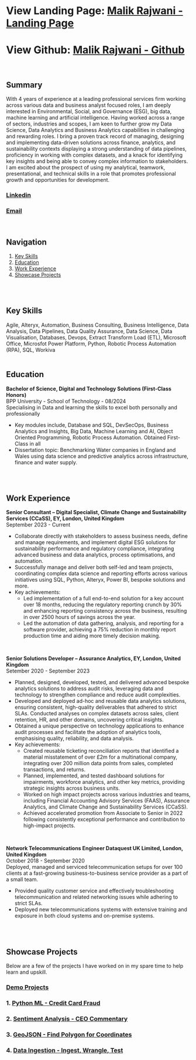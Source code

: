 # View Landing Page: [Malik Rajwani - Landing Page](https://mrajwani.github.io/portfolio/)
# View Github: [Malik Rajwani - Github](https://github.com/MRAJWANI/portfolio)
<br>

## Summary
With 4 years of experience at a leading professional services firm working across various data and business analyst focused roles, I am deeply interested in Environmental, Social, and Governance (ESG), big data, machine learning and artificial intelligence. Having worked across a range of sectors, industries and scopes, I am keen to further grow my Data Science, Data Analytics and Business Analytics capabilities in challenging and rewarding roles. I bring a proven track record of managing, designing and implementing data-driven solutions across finance, analytics, and sustainability contexts displaying a strong understanding of data pipelines, proficiency in working with complex datasets, and a knack for identifying key insights and being able to convey complex information to stakeholders. I am excited about the prospect of using my analytical, teamwork, presentational, and technical skills in a role that promotes professional growth and opportunities for development.
<br>

### [Linkedin](https://www.linkedin.com/in/msrajwani/)
### [Email](mailto:msrajwani@ymail.com)
<br>

## Navigation
1. [Key Skills](#key-skills)
2. [Education](#education)
3. [Work Experience](#work-experience)
4. [Showcase Projects](#showcase-projects)
<br>
<br>

## Key Skills
Agile, Alteryx, Automation, Business Consulting, Business Intelligence,	Data Analysis,	Data Pipelines,	Data Quality Assurance,	Data Science,	Data Visualisation,	Databases,	Devops, Extract Transform Load (ETL), Microsoft Office, Microsfot Power Platform, Python,	Robotic Process Automation (RPA),	SQL, Workiva
<br>
<br>

## Education
**Bachelor of Science, Digital and Technology Solutions (First-Class Honors)** <br>
BPP University - School of Technology - 08/2024 <br>
Specialising in Data and learning the skills to excel both personally and professionally
* Key modules include, Database and SQL, DevSecOps, Business Analytics and Insights, Big Data, Machine Learning and AI, Object Oriented Programming, Robotic Process Automation. Obtained First-Class in all
* Dissertation topic: Benchmarking Water companies in England and Wales using data science and predictive analytics across infrastructure, finance and water supply.
<br>
<br>

## Work Experience
**Senior Consultant – Digital Specialist, Climate Change and Sustainability Services (CCaSS), EY, London, United Kingdom** <br>
September 2023 - Current <br>
*	Collaborate directly with stakeholders to assess business needs, define and manage requirements, and implement digital ESG solutions for sustainability performance and regulatory compliance, integrating advanced business and data analytics, process optimisations, and automation.
*	Successfully manage and deliver both self-led and team projects, coordinating complex data science and reporting efforts across various initiatives using SQL, Python, Alteryx, Power BI, bespoke solutions and more.
*	Key achievements:
     - Led implementation of a full end-to-end solution for a key account over 18 months, reducing the regulatory reporting crunch by 30% and enhancing reporting consistency across the business, resulting in over 2500 hours of savings across the year.
     - Led the automation of data gathering, analysis, and reporting for a software provider, achieving a 75% reduction in monthly report production time and aiding more timely decision making.

<br>

**Senior Solutions Developer – Assurance Analytics, EY, London, United Kingdom** <br>
Setember 2020 - September 2023 <br>
*	Planned, designed, developed, tested, and delivered advanced bespoke analytics solutions to address audit risks, leveraging data and technology to strengthen compliance and reduce audit complexities.
*	Developed and deployed ad-hoc and reusable data analytics solutions, ensuring consistent, high-quality deliverables that adhered to strict SLAs. Conducted analyses on complex datasets across sales, client retention, HR, and other domains, uncovering critical insights.
*	Obtained a unique perspective on technology applications to enhance audit processes and facilitate the adoption of analytics tools, emphasising quality, reliability, and data analysis.
*	Key achievements:
     - Created reusable ticketing reconciliation reports that identified a material misstatement of over £2m for a multinational company, integrating over 200 million data points from sales, completed transactions, and returns. 
     - Planned, implemented, and tested dashboard solutions for impairments, workforce analytics, and other key metrics, providing strategic insights across business units. 
     - Worked on high impact projects across various industries and teams, including Financial Accounting Advisory Services (FAAS), Assurance Analytics, and Climate Change and Sustainability Services (CCaSS).
     - Achieved accelerated promotion from Associate to Senior in 2022 following consistently exceptional performance and contribution to high-impact projects.

<br>

**Network Telecommunications Engineer Dataquest UK Limited, London, United Kingdom** <br>
October 2018 - September 2020 <br>
Deployed, managed and serviced telecommunication setups for over 100 clients at a fast-growing business-to-business service provider as a part of a small team.
* Provided quality customer service and effectively troubleshooting telecommunication and related networking issues while adhering to strict SLAs.
* Deployed new telecommunications systems with extensive training and exposure in both cloud systems and on-premise systems.
<br>
<br>

## Showcase Projects 
Below are a few of the projects I have worked on in my spare time to help learn and upskill.
### [Demo Projects](https://github.com/MRAJWANI/portfolio/tree/main/demo_projects)
### 1. [Python ML - Credit Card Fraud](https://github.com/MRAJWANI/portfolio/blob/main/demo_projects/Machine_Learning_%26_AI_Credit_Card_Fraud.ipynb)
### 2. [Sentiment Analysis - CEO Commentary](https://github.com/MRAJWANI/portfolio/blob/main/demo_projects/Sentiment_Analysis_Financial_Statement.ipynb)
### 3. [GeoJSON - Find Polygon for Coordinates](https://github.com/MRAJWANI/portfolio/blob/main/demo_projects/GeoJSON_Find_Polygon_for_Coordinates_.ipynb)
### 4. [Data Ingestion - Ingest, Wrangle, Test](https://github.com/MRAJWANI/portfolio/blob/main/demo_projects/Data_Ingestion.ipynb)

